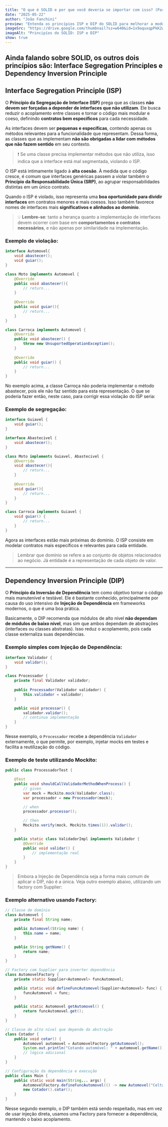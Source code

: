 ```yaml
---
title: "O que é SOLID e por que você deveria se importar com isso? (Parte 2)"
date: "2025-05-22"
author: "João Fanchini"
preview: "Entenda os princípios ISP e DIP do SOLID para melhorar a modularidade, testabilidade e manutenção do seu código."
imageSrc: "https://drive.google.com/thumbnail?sz=w640&id=1x9aquxqpPkK2wIoGGayboHm1XN-dhcno"
imageAlt: "Principíos do SOLID: ISP e DIP"
show: true
---
```

Ainda falando sobre SOLID, os outros dois princípios são:
**Interface Segregation Principles** e **Dependency Inversion Principle**
---

## Interface Segregation Principle (ISP)

O **Princípio da Segregação de Interface (ISP)** prega que as classes **não devem ser forçadas a depender de interfaces que não utilizam**. Ele busca reduzir o acoplamento entre classes e tornar o código mais modular e coeso, definindo **contratos bem específicos** para cada necessidade.

As interfaces devem ser **pequenas e específicas**, contendo apenas os métodos relevantes para a funcionalidade que representam. Dessa forma, as classes que as implementam **não são obrigadas a lidar com métodos que não fazem sentido** em seu contexto.

> ❗ Se uma classe precisa implementar métodos que não utiliza, isso indica que a interface está mal segmentada, violando o ISP.

O ISP está intimamente ligado à **alta coesão**. À medida que o código cresce, é comum que interfaces genéricas passem a violar também o **Princípio da Responsabilidade Única (SRP)**, ao agrupar responsabilidades distintas em um único contrato.

Quando o ISP é violado, isso representa uma **boa oportunidade para dividir interfaces** em contratos menores e mais coesos. Isso também favorece nomes de interfaces mais **significativos e alinhados ao domínio**.

> 💡 **Lembre-se**: tanto a herança quanto a implementação de interfaces devem ocorrer com base em **comportamentos e contratos necessários**, e não apenas por similaridade na implementação.


### Exemplo de violação:
```java
interface Automovel{
	void abastecer();
	void guiar();
}

class Moto implements Automovel {
	@Override
	public void abastecer(){
		// return...
	}
	
	@Override
	public void guiar(){
		// return...
	}
}

class Carroca implements Automovel {
	@Override
	public void abastecer() {
		throw new UnsuportedOperationException();
	}
	
	@Override
	public void guiar() {
		// return...
	}
}
```
No exemplo acima,  a classe Carroça não poderia implementar o método abastecer, pois ele não faz sentido para esta representação. O que se poderia fazer então, neste caso, para corrigir essa violação do ISP seria:
### Exemplo de segregação:
```java
interface Guiavel {
	void guiar();
}

interface Abastecivel {
	void abastecer();
}

class Moto implements Guiavel, Abastecivel {
	@Override
	void abastecer(){
		// return...
	}
	
	@Override
	void guiar(){
		// return...
	}
}

class Carroca implements Guiavel {
	void guiar() {
		// return...
	}
}
```
Agora as interfaces estão mais próximas do domínio. O ISP consiste em modelar contratos mais específicos e relevantes para cada entidade.

> Lembrar que domínio se refere a ao conjunto de objetos relacionados ao negócio. Já entidade é a representação de cada objeto de valor.

---
## Dependency Inversion Principle (DIP)

O **Princípio da Inversão de Dependência** tem como objetivo tornar o código mais manutenível e testável. Ele é bastante conhecido, principalmente por causa do uso intensivo de **Injeção de Dependência** em frameworks modernos, o que é uma boa prática.

Basicamente, o DIP recomenda que módulos de alto nível **não dependam de módulos de baixo nível**, mas sim que ambos dependam de abstrações (interfaces ou classes abstratas). Isso reduz o acoplamento, pois cada classe externaliza suas dependências.

### Exemplo simples com Injeção de Dependência:
```java
interface Validador {
    void validar();
}

class Processador {
    private final Validador validador;
    
    public Processador(Validador validador) {
        this.validador = validador;
    }

    public void processar() {
        validador.validar();
        // continua implementação
    }
}
```

Nesse exemplo, o `Processador` recebe a dependência `Validador` externamente, o que permite, por exemplo, injetar mocks em testes e facilita a reutilização do código.

### Exemplo de teste utilizando Mockito:
```java
public class ProcessadorTest {

    @Test
    public void shouldCallValidadorMethodWhenProcess() {
        // given
        var mock = Mockito.mock(Validador.class);
        var processador = new Processador(mock);

        // when
        processador.processar();

        // then
        Mockito.verify(mock, Mockito.times(1)).validar();
    }

    public static class ValidadorImpl implements Validador {
        @Override
        public void validar() {
            // implementação real
        }
    }
}
```
> Embora a Injeção de Dependência seja a forma mais comum de aplicar o DIP, não é a única. Veja outro exemplo abaixo, utilizando um factory com Supplier:

### Exemplo alternativo usando Factory:
```java
// Classe de domínio
class Automovel {
    private final String name;

    public Automovel(String name) {
        this.name = name;
    }

    public String getName() {
        return name;
    }
}

// Factory com Supplier para inverter dependência
class AutomovelFactory {
    private static Supplier<Automovel> funcAutomovel;

    public static void defineFuncAutomovel(Supplier<Automovel> func) {
        funcAutomovel = func;
    }

    public static Automovel getAutomovel() {
        return funcAutomovel.get();
    }
}

// Classe de alto nível que depende da abstração
class Cotador {
    public void cotar() {
        Automovel automovel = AutomovelFactory.getAutomovel();
        System.out.println("Cotando automóvel: " + automovel.getName());
        // lógica adicional
    }
}

// Configuração da dependência e execução
public class Main {
    public static void main(String... args) {
        AutomovelFactory.defineFuncAutomovel(() -> new Automovel("Celta"));
        new Cotador().cotar();
    }
}
```
Nesse segundo exemplo, o DIP também está sendo respeitado, mas em vez de usar injeção direta, usamos uma Factory para fornecer a dependência, mantendo o baixo acoplamento.